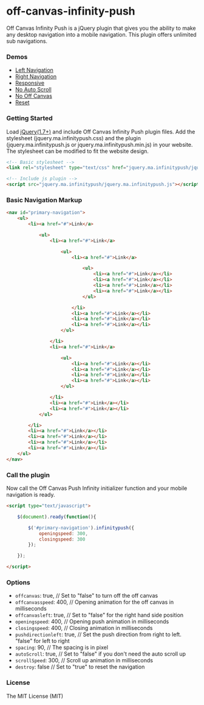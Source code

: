 off-canvas-infinity-push
========================

Off Canvas Infinity Push is a jQuery plugin that gives you the ability to make any desktop navigation into a mobile navigation.
This plugin offers unlimited sub navigations. 

### Demos
* [Left Navigation](http://www.marcandrew.net/off-canvas-infinity-push/)
* [Right Navigation](http://www.marcandrew.net/off-canvas-infinity-push/index2.html)
* [Responsive](http://www.marcandrew.net/off-canvas-infinity-push/index3.html)
* [No Auto Scroll](http://www.marcandrew.net/off-canvas-infinity-push/index4.html)
* [No Off Canvas](http://www.marcandrew.net/off-canvas-infinity-push/index5.html)
* [Reset](http://www.marcandrew.net/off-canvas-infinity-push/index6.html)

### Getting Started
Load [jQuery(1.7+)](http://jquery.com/) and include Off Canvas Infinity Push plugin files.
Add the stylesheet (jquery.ma.infinitypush.css) and the plugin (jquery.ma.infinitypush.js or jquery.ma.infinitypush.min.js) in your website.
The stylesheet can be modified to fit the website design.

```html
<!-- Basic stylesheet -->
<link rel="stylesheet" type="text/css" href="jquery.ma.infinitypush/jquery.ma.infinitypush.css" />

<!-- Include js plugin -->
<script src="jquery.ma.infinitypush/jquery.ma.infinitypush.js"></script>
```

### Basic Navigation Markup

```html
<nav id="primary-navigation">
	<ul>
		<li><a href="#">Link</a>

			<ul>
				<li><a href="#">Link</a>

					<ul>
						<li><a href="#">Link</a>

							<ul>
								<li><a href="#">Link</a></li>
								<li><a href="#">Link</a></li>
								<li><a href="#">Link</a></li>
								<li><a href="#">Link</a></li>
							</ul>

						</li>
						<li><a href="#">Link</a></li>
						<li><a href="#">Link</a></li>
						<li><a href="#">Link</a></li>
					</ul>

				</li>
				<li><a href="#">Link</a>

					<ul>
						<li><a href="#">Link</a></li>
						<li><a href="#">Link</a></li>
						<li><a href="#">Link</a></li>
						<li><a href="#">Link</a></li>
					</ul>

				</li>
				<li><a href="#">Link</a></li>
				<li><a href="#">Link</a></li>
			</ul>

		</li>
		<li><a href="#">Link</a></li>
		<li><a href="#">Link</a></li>
		<li><a href="#">Link</a></li>
		<li><a href="#">Link</a></li>
	</ul>
</nav>
```

### Call the plugin
Now call the Off Canvas Push Infinity initializer function and your mobile navigation is ready.

```html
<script type="text/javascript">

	$(document).ready(function(){

		$('#primary-navigation').infinitypush({
			openingspeed: 300,
			closingspeed: 300
		});

	});

</script>
```

### Options

- `offcanvas`: true,                               // Set to "false" to turn off the off canvas
- `offcanvasspeed`: 400,                           // Opening animation for the off canvas in milliseconds
- `offcanvasleft`: true,                           // Set to "false" for the right hand side position
- `openingspeed`: 400,                             // Opening push animation in milliseconds
- `closingspeed`: 400,                             // Closing animation in milliseconds
- `pushdirectionleft`: true,                       // Set the push direction from right to left. "false" for left to right
- `spacing`: 90,                                    // The spacing is in pixel
- `autoScroll`: true,                              // Set to "false" if you don't need the auto scroll up
- `scrollSpeed`: 300,                              // Scroll up animation in milliseconds
- `destroy`: false                                 // Set to "true" to reset the navigation

### License
The MIT License (MIT)